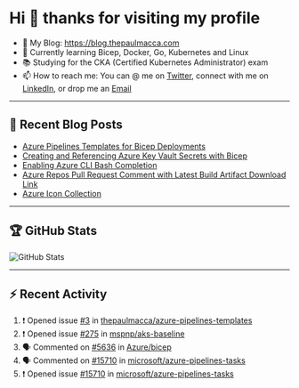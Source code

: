 # Hi 👋 thanks for visiting my profile

- 💬 My Blog: <https://blog.thepaulmacca.com>
- 🌱 Currently learning Bicep, Docker, Go, Kubernetes and Linux
- 📚 Studying for the CKA (Certified Kubernetes Administrator) exam
- 📫 How to reach me: You can @ me on [Twitter](https://twitter.com/thepaulmacca), connect with me on [LinkedIn](https://www.linkedin.com/in/thepaulmacca/), or drop me an [Email](mailto:pm@thepaulmacca.com)

---

## :blue_book: Recent Blog Posts
<!-- BLOG-POST-LIST:START -->
- [Azure Pipelines Templates for Bicep Deployments](https://blog.thepaulmacca.com/azure-pipelines-templates-for-bicep-deployments/)
- [Creating and Referencing Azure Key Vault Secrets with Bicep](https://blog.thepaulmacca.com/creating-and-referencing-azure-key-vault-secrets-with-bicep/)
- [Enabling Azure CLI Bash Completion](https://blog.thepaulmacca.com/enabling-azure-cli-bash-completion/)
- [Azure Repos Pull Request Comment with Latest Build Artifact Download Link](https://blog.thepaulmacca.com/azure-repos-pull-request-comment-with-latest-build-artifact-download-link/)
- [Azure Icon Collection](https://blog.thepaulmacca.com/azure-icon-collection/)
<!-- BLOG-POST-LIST:END -->

---

## :trophy: GitHub Stats

![GitHub Stats](https://github-readme-stats.vercel.app/api?username=thepaulmacca&count_private=true&show_icons=true&theme=dark)

---

## :zap: Recent Activity

<!--START_SECTION:activity-->
1. ❗️ Opened issue [#3](https://github.com/thepaulmacca/azure-pipelines-templates/issues/3) in [thepaulmacca/azure-pipelines-templates](https://github.com/thepaulmacca/azure-pipelines-templates)
2. ❗️ Opened issue [#275](https://github.com/mspnp/aks-baseline/issues/275) in [mspnp/aks-baseline](https://github.com/mspnp/aks-baseline)
3. 🗣 Commented on [#5636](https://github.com/Azure/bicep/issues/5636) in [Azure/bicep](https://github.com/Azure/bicep)
4. 🗣 Commented on [#15710](https://github.com/microsoft/azure-pipelines-tasks/issues/15710) in [microsoft/azure-pipelines-tasks](https://github.com/microsoft/azure-pipelines-tasks)
5. ❗️ Opened issue [#15710](https://github.com/microsoft/azure-pipelines-tasks/issues/15710) in [microsoft/azure-pipelines-tasks](https://github.com/microsoft/azure-pipelines-tasks)
<!--END_SECTION:activity-->
